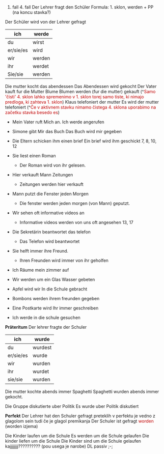 1. fall                        4. fall
Der Lehrer fragt den Schüler         Formula: 1. sklon, werden + PP (na koncu stavka?)

Der Schüler wird von der Lehrer gefragt

| ich       | werde  |
| --------- | ------ |
| du        | wirst  |
| er/sie/es | wird   |
| wir       | werden |
| ihr       | werdet |
| Sie/sie   | werden |

Die mutter kocht das abendessen
Das Abendessen wird gekocht
Der Vater kauft fur die Mutter Blume
Blumen werden (fur die mutter) gekauft
(^<font color="#c00000">Samo 'čisti' 4. sklon lahko spremenimo v 1. sklon torej samo tiste, ki nimajo predloga, ki zahteva 1. sklon</font>)
Klaus telefoniert der mutter 
Es wird der mutter telefoniert
(^<font color="#c00000">Če v aktivnem stavku nimamo čistega 4. sklona uporabimo na začetku stavka besedo es</font>)
- Mein Vater ruft Mich an.
	Ich werde angerufen
- Simone gibt Mir das Buch
    Das Buch wird mir gegeben
- Die Eltern schicken ihm einen brief
    Ein brief wird ihm geschickt 
7, 8, 10, 12
- Sie liest einen Roman
	- Der Roman wird von ihr gelesen.
- Hier verkauft Mann Zeitungen
	- Zeitungen werden hier verkauft
- Mann putzt die Fenster jeden Morgen
	- Die fenster werden jeden morgen (von Mann) geputzt. 
- Wir sehen oft informative videos an
	- Informative videos werden von uns oft angesehen
13, 17
- Die Sekretärin beantwortet das telefon
	- Das Telefon wird beantwortet
- Sie helft immer ihre Freund.
	- Ihren Freunden wird immer von ihr geholfen
- Ich Räume mein zimmer auf


- Wir werden um ein Glas Wasser gebeten
- Apfel wird wir In die Schule gebracht
- Bombons werden ihrem freunden gegeben
- Eine Postkarte wird Ihr immer geschreiben
- Ich werde in die schule gesuchen

**Präteritum**
Der lehrer fragte der Schuler

| ich       | wurde   |
| --------- | ------- |
| du        | wurdest |
| er/sie/es | wurde   |
| wir       | wurden  |
| ihr       | wurdet  |
| sie/sie   | wurden  |
Die mutter kochte abends immer Spaghetti
Spaghetti wurden abends immer gekocht.

Die Gruppe diskutierte uber Politik
Es wurde uber Politik diskutiert

**Perfekt**
Der Lehrer hat den Schuler gefragt
preteklih v perfektu je vedno z glagolom sein tudi če je glagol premikanja
Der Schuler ist gefragt <font color="#c00000">worden</font> (worden izjema)

Die Kinder laufen um die Schule
Es werden um die Schule gelaufen
Die kinder liefen um  die Schule
Die Kinder sind um die Schule gelaufen
kajjjjjjjj?????????? (pou usega je narobe)
DL passiv
;-;
